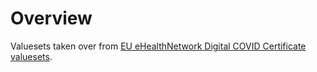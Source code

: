 # Overview

Valuesets taken over from [EU eHealthNetwork Digital COVID Certificate valuesets](https://github.com/ehn-dcc-development/eu-dcc-valuesets).